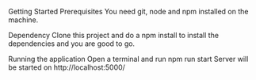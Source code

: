 Getting Started
Prerequisites
You need git, node and npm installed on the machine.

Dependency
Clone this project and do a npm install to install the dependencies and you are good to go.

Running the application
Open a terminal and run npm run start
Server will be started on http://localhost:5000/

